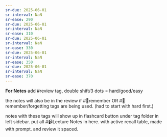 ```yaml
---
sr-due: 2025-06-01
sr-interval: NaN
sr-ease: 290
sr-due: 2025-06-01
sr-interval: NaN
sr-ease: 310
sr-due: 2025-06-01
sr-interval: NaN
sr-ease: 330
sr-due: 2025-06-01
sr-interval: NaN
sr-ease: 350
sr-due: 2025-06-01
sr-interval: NaN
sr-ease: 370
---
```


**For Notes**
add #review tag, double shift/3 dots = hard/good/easy 

the notes will also be in the review if #📍remember OR #📍remember/forgetting tags are being used. (had to start with hard first.)

notes with these tags will show up in flashcard button under tag folder in left sidebar.
put all #📹Lecture Notes in here. with active recall table, made with prompt. and review it spaced.